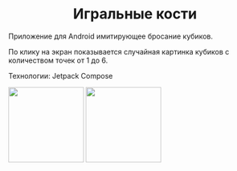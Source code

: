 <h1 align="center"> Игральные кости </h1>
<p>Приложение для Android имитирующее бросание кубиков.</p>

<p>По клику на экран показывается случайная картинка кубиков с количеством точек от 1 до 6.</p>

<p>Технологии:
Jetpack Compose</p>
<img src="https://github.com/arielOcean/DiceRoller/assets/37349414/5cca4417-c38e-4581-8423-40bd8d3ddb6e" width="150">
<img src="https://github.com/arielOcean/DiceRoller/assets/37349414/3dfa0321-8a98-4720-8f39-36fe29dc53c1" width="150">

